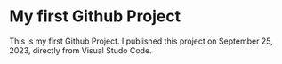 # My first Github Project

This is my first Github Project. I published this project on September 25, 2023, directly from Visual Studo Code.